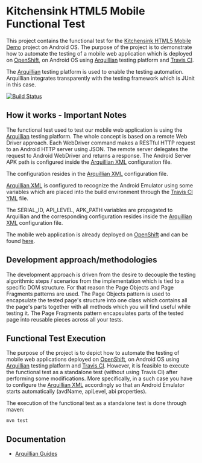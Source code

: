 # Kitchensink HTML5 Mobile Functional Test
This project contains the functional test for the [Kitchensink HTML5 Mobile Demo](https://github.com/jboss-jdf/jboss-as-quickstart/tree/master/kitchensink-html5-mobile) project on Android OS. The purpose of the project is to demonstrate how to automate the testing of a mobile web application which is deployed on [OpenShift](https://www.openshift.com/), on Android OS using [Arquillian](http://arquillian.org/) testing platform and [Travis CI](https://travis-ci.org).

The [Arquillian](http://arquillian.org/) testing platform is used to enable the testing automation. Arquillian integrates transparently with the testing framework which is JUnit in this case.

[![Build Status](https://travis-ci.org/tolis-e/mobile-web-applications-travis-ci-arquillian-android-openshift.png?branch=master)](https://travis-ci.org/tolis-e/mobile-web-applications-travis-ci-arquillian-android-openshift)

## How it works - Important Notes
The functional test used to test our mobile web application is using the [Arquillian](http://arquillian.org/) testing platform. The whole concept is based on a remote Web Driver approach. Each WebDriver command makes a RESTful HTTP request to an Android HTTP server using JSON. The remote server delegates the request to Android WebDriver and returns a response. The Android Server APK path is configured inside the [Arquillian XML](https://github.com/tolis-e/mobile-web-applications-travis-ci-arquillian-android-openshift/blob/master/src/test/resources/arquillian.xml) configuration file. 

The configuration resides in the [Arquillian XML](https://github.com/tolis-e/mobile-web-applications-travis-ci-arquillian-android-openshift/blob/master/src/test/resources/arquillian.xml) configuration file.

[Arquillian XML](https://github.com/tolis-e/mobile-web-applications-travis-ci-arquillian-android-openshift/blob/master/src/test/resources/arquillian.xml) is configured to recognize the Android Emulator using some variables which are placed into the build environment through the [Travis CI YML](https://github.com/tolis-e/mobile-web-applications-travis-ci-arquillian-android-openshift/blob/master/.travis.yml) file.

The SERIAL_ID, API_LEVEL, APK_PATH variables are propagated to Arquillian and the corresponding configuration resides inside the [Arquillian XML](https://github.com/tolis-e/mobile-web-applications-travis-ci-arquillian-android-openshift/blob/master/src/test/resources/arquillian.xml) configuration file.

The mobile web application is already deployed on [OpenShift](https://www.openshift.com/) and can be found [here](http://kitchensinkhtml5-aemmanou.rhcloud.com/). 

## Development approach/methodologies
The development approach is driven from the desire to decouple the testing algorithmic steps / scenarios from the implementation which is tied to a specific DOM structure. For that reason the Page Objects and Page Fragments patterns are used. The Page Objects pattern is used to encapsulate the tested page's structure into one class which contains all the page's parts together with all methods which you will find useful while testing it. The Page Fragments pattern encapsulates parts of the tested page into reusable pieces across all your tests.

## Functional Test Execution
The purpose of the project is to depict how to automate the testing of mobile web applications deployed on [OpenShift](https://www.openshift.com/), on Android OS using [Arquillian](http://arquillian.org/) testing platform and [Travis CI](https://travis-ci.org). However, it is feasible to execute the functional test as a standalone test (without using Travis CI) after performing some modifications. More specifically, in a such case you have to configure the [Arquillian XML](https://github.com/tolis-e/mobile-web-applications-travis-ci-arquillian-android-openshift/blob/master/src/test/resources/arquillian.xml) accordingly so that an Android Emulator starts automatically (avdName, apiLevel, abi properties).

The execution of the functional test as a standalone test is done through maven:

    mvn test    

## Documentation

* [Arquillian Guides](http://arquillian.org/guides/)
